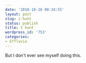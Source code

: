 ```yaml
---
date: '2010-10-28 00:34:55'
layout: post
slug: i-hunt
status: publish
title: I hunt
wordpress_id: '753'
categories:
- Effluvia
---
```


But I don't ever see myself doing this.
